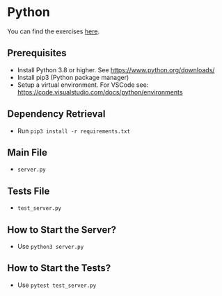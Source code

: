 # Python

You can find the exercises [here](../Exercises_developer.md). 

## Prerequisites

- Install Python 3.8 or higher. See https://www.python.org/downloads/
- Install pip3 (Python package manager)
- Setup a virtual environment. For VSCode see: https://code.visualstudio.com/docs/python/environments

## Dependency Retrieval

- Run `pip3 install -r requirements.txt`

## Main File

- `server.py`

## Tests File

- `test_server.py`

## How to Start the Server?

- Use `python3 server.py`

## How to Start the Tests?

- Use `pytest test_server.py`